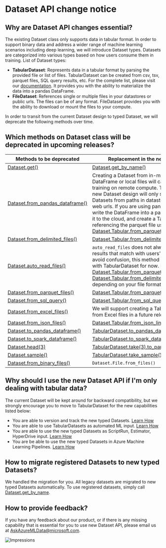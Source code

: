 # Dataset API change notice

## Why are Dataset API changes essential?

The existing Dataset class only supports data in tabular format. In order to support binary data and address a wider range of machine learning scenarios including deep learning, we will introduce Dataset types. Datasets are categorized into various types based on how users consume them in training. List of Dataset types:
- **TabularDataset**: Represents data in a tabular format by parsing the provided file or list of files. TabularDataset can be created from csv, tsv, parquet files, SQL query results, etc. For the complete list, please visit our [documentation](https://aka.ms/tabulardataset-api-reference). It provides you with the ability to materialize the data into a pandas DataFrame.
- **FileDataset**: References single or multiple files in your datastores or public urls. The files can be of any format. FileDataset provides you with the ability to download or mount the files to your compute.

In order to transit from the current Dataset design to typed Dataset, we will deprecate the following methods over time.

## Which methods on Dataset class will be deprecated in upcoming releases?
Methods to be deprecated|Replacement in the new version|
----|--------
[Dataset.get()](https://docs.microsoft.com/python/api/azureml-core/azureml.core.dataset.dataset?view=azure-ml-py#get-workspace--name-none--id-none-)|[Dataset.get_by_name()](https://docs.microsoft.com/python/api/azureml-core/azureml.core.dataset.dataset?view=azure-ml-py#get-by-name-workspace--name--version--latest--)
[Dataset.from_pandas_dataframe()](https://docs.microsoft.com/python/api/azureml-core/azureml.core.dataset.dataset?view=azure-ml-py#from-pandas-dataframe-dataframe--path-none--in-memory-false-)|Creating a Dataset from in-memory DataFrame or local files will cause errors in training on remote compute. Therefore, the new Dataset design will only support creating Datasets from paths in datastores or public web urls. If you are using pandas, you can write the DataFrame into a parquet file, upload it to the cloud, and create a TabularDataset referencing the parquet file using [Dataset.Tabular.from_parquet_files()](https://docs.microsoft.com/python/api/azureml-core/azureml.data.dataset_factory.tabulardatasetfactory?view=azure-ml-py#from-parquet-files-path--validate-true--include-path-false--set-column-types-none-)
[Dataset.from_delimited_files()](https://docs.microsoft.com/python/api/azureml-core/azureml.core.dataset.dataset?view=azure-ml-py#from-delimited-files-path--separator------header--promoteheadersbehavior-all-files-have-same-headers--3---encoding--fileencoding-utf8--0---quoting-false--infer-column-types-true--skip-rows-0--skip-mode--skiplinesbehavior-no-rows--0---comment-none--include-path-false--archive-options-none--partition-format-none-)|[Dataset.Tabular.from_delimited_files()](https://docs.microsoft.com/python/api/azureml-core/azureml.data.dataset_factory.tabulardatasetfactory?view=azure-ml-py#from-delimited-files-path--validate-true--include-path-false--infer-column-types-true--set-column-types-none--separator------header--promoteheadersbehavior-all-files-have-same-headers--3--)
[Dataset.auto_read_files()](https://docs.microsoft.com/python/api/azureml-core/azureml.core.dataset.dataset?view=azure-ml-py#auto-read-files-path--include-path-false--partition-format-none-)|`auto_read_files` does not always produce results that match with users' expectation. To avoid confusion, this method is not introduced with TabularDataset for now. Please use [Dataset.Tabular.from_parquet_files()](https://docs.microsoft.com/python/api/azureml-core/azureml.data.dataset_factory.tabulardatasetfactory?view=azure-ml-py#from-parquet-files-path--validate-true--include-path-false--set-column-types-none-) or [Dataset.Tabular.from_delimited_files()](https://docs.microsoft.com/python/api/azureml-core/azureml.data.dataset_factory.tabulardatasetfactory?view=azure-ml-py#from-delimited-files-path--validate-true--include-path-false--infer-column-types-true--set-column-types-none--separator------header--promoteheadersbehavior-all-files-have-same-headers--3--) depending on your file format.
[Dataset.from_parquet_files()](https://docs.microsoft.com/python/api/azureml-core/azureml.core.dataset.dataset?view=azure-ml-py#from-parquet-files-path--include-path-false--partition-format-none-)|[Dataset.Tabular.from_parquet_files()](https://docs.microsoft.com/python/api/azureml-core/azureml.data.dataset_factory.tabulardatasetfactory?view=azure-ml-py#from-parquet-files-path--validate-true--include-path-false--set-column-types-none-)
[Dataset.from_sql_query()](https://docs.microsoft.com/python/api/azureml-core/azureml.core.dataset.dataset?view=azure-ml-py#from-sql-query-data-source--query-)|[Dataset.Tabular.from_sql_query()](https://docs.microsoft.com/python/api/azureml-core/azureml.data.dataset_factory.tabulardatasetfactory?view=azure-ml-py#from-sql-query-query--validate-true--set-column-types-none-)
[Dataset.from_excel_files()](https://docs.microsoft.com/python/api/azureml-core/azureml.core.dataset.dataset?view=azure-ml-py#from-excel-files-path--sheet-name-none--use-column-headers-false--skip-rows-0--include-path-false--infer-column-types-true--partition-format-none-)|We will support creating a TabularDataset from Excel files in a future release.
[Dataset.from_json_files()](https://docs.microsoft.com/python/api/azureml-core/azureml.core.dataset.dataset?view=azure-ml-py#from-json-files-path--encoding--fileencoding-utf8--0---flatten-nested-arrays-false--include-path-false--partition-format-none-)| [Dataset.Tabular.from_json_lines_files](https://docs.microsoft.com/python/api/azureml-core/azureml.data.dataset_factory.tabulardatasetfactory?view=azure-ml-py#from-json-lines-files-path--validate-true--include-path-false--set-column-types-none--partition-format-none-)
[Dataset.to_pandas_dataframe()](https://docs.microsoft.com/python/api/azureml-core/azureml.core.dataset.dataset?view=azure-ml-py#to-pandas-dataframe--)|[TabularDataset.to_pandas_dataframe()](https://docs.microsoft.com/en-us/python/api/azureml-core/azureml.data.tabulardataset?view=azure-ml-py#to-pandas-dataframe--)
[Dataset.to_spark_dataframe()](https://docs.microsoft.com/python/api/azureml-core/azureml.core.dataset.dataset?view=azure-ml-py#to-spark-dataframe--)|[TabularDataset.to_spark_dataframe()](https://docs.microsoft.com/python/api/azureml-core/azureml.data.tabulardataset?view=azure-ml-py#to-spark-dataframe--)
[Dataset.head(3)](https://docs.microsoft.com/python/api/azureml-core/azureml.core.dataset.dataset?view=azure-ml-py#head-count-)|[TabularDataset.take(3).to_pandas_dataframe()](https://docs.microsoft.com/python/api/azureml-core/azureml.data.tabulardataset?view=azure-ml-py#take-count-)
[Dataset.sample()](https://docs.microsoft.com/python/api/azureml-core/azureml.core.dataset.dataset?view=azure-ml-py#sample-sample-strategy--arguments-)|[TabularDataset.take_sample()](https://docs.microsoft.com/python/api/azureml-core/azureml.data.tabulardataset?view=azure-ml-py#take-sample-probability--seed-none-)
[Dataset.from_binary_files()](https://docs.microsoft.com/python/api/azureml-core/azureml.core.dataset.dataset?view=azure-ml-py#from-binary-files-path-)|`Dataset.File.from_files()`


## Why should I use the new Dataset API if I'm only dealing with tabular data?
The current Dataset will be kept around for backward compatibility, but we strongly encourage you to move to TabularDataset for the new capabilities listed below: 

- You are able to version and track the new typed Datasets. [Learn How](https://aka.ms/azureml/howto/versiondata)
- You are able to use TabularDatasets as automated ML input. [Learn How](https://aka.ms/automl-dataset)
- You are able to use the new typed Datasets as ScriptRun, Estimator, HyperDrive input. [Learn How](https://aka.ms/train-with-datasets)
- You are be able to use the new typed Datasets in Azure Machine Learning Pipelines. [Learn How](https://aka.ms/pl-datasets)

## How to migrate registered Datasets to new typed Datasets?
We handled the migration for you. All legacy datasets are migrated to new typed Datasets automatically. To use registered datasets, simply call [Dataset.get_by_name](https://docs.microsoft.com/python/api/azureml-core/azureml.core.dataset.dataset?view=azure-ml-py#get-by-name-workspace--name--version--latest--).

## How to provide feedback?
If you have any feedback about our product, or if there is any missing capability that is essential for you to use new Dataset API, please email us at [AskAzureMLData@microsoft.com](mailto:AskAzureMLData@microsoft.com).


![Impressions](https://PixelServer20190423114238.azurewebsites.net/api/impressions/MachineLearningNotebooks/work-with-data/dataset-api-change-notice.png) 
